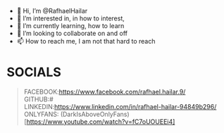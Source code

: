 - 👋 Hi, I’m @RafhaelHailar
- 👀 I’m interested in, in how to interest,
- 🌱 I’m currently learning, how to learn
- 💞️ I’m looking to collaborate on and off
- 📫 How to reach me, I am not that hard to reach

# SOCIALS
> FACEBOOK:https://www.facebook.com/rafhael.hailar.9/ <br/>
> GITHUB:# </br>
> LINKEDIN:https://www.linkedin.com/in/rafhael-hailar-94849b296/ <br/>
> ONLYFANS: (DarkIsAboveOnlyFans)[https://www.youtube.com/watch?v=fC7oUOUEEi4]

<!---
RafhaelHailar/RafhaelHailar is a ✨ special ✨ repository because its `README.md` (this file) appears on your GitHub profile.
You can click the Preview link to take a look at your changes.
--->
